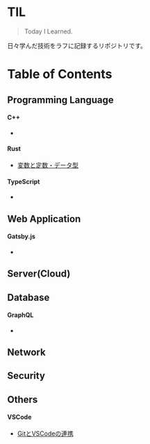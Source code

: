 # TIL
> Today I Learned.

日々学んだ技術をラフに記録するリポジトリです。

# Table of Contents
## Programming Language
#### C++
- 
#### Rust
- [変数と定数・データ型](https://github.com/k2font/til/blob/master/Rust/Variables/variables.md)
#### TypeScript
- 
## Web Application
#### Gatsby.js
- 
## Server(Cloud)

## Database
#### GraphQL
- 

## Network

## Security

## Others
#### VSCode
- [GitとVSCodeの連携](https://github.com/k2font/til/blob/master/VSCode/vscode_git.md)